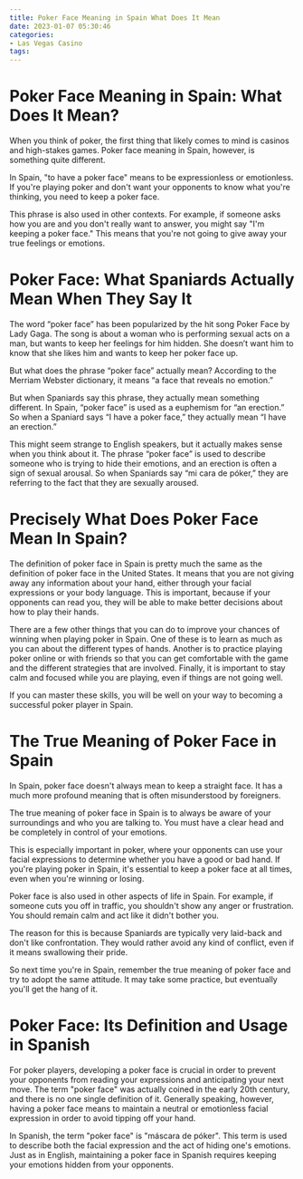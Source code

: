 ```yaml
---
title: Poker Face Meaning in Spain What Does It Mean 
date: 2023-01-07 05:30:46
categories:
- Las Vegas Casino
tags:
---
```



#  Poker Face Meaning in Spain: What Does It Mean? 

When you think of poker, the first thing that likely comes to mind is casinos and high-stakes games. Poker face meaning in Spain, however, is something quite different.

In Spain, "to have a poker face" means to be expressionless or emotionless. If you're playing poker and don't want your opponents to know what you're thinking, you need to keep a poker face.

This phrase is also used in other contexts. For example, if someone asks how you are and you don't really want to answer, you might say "I'm keeping a poker face." This means that you're not going to give away your true feelings or emotions.

#  Poker Face: What Spaniards Actually Mean When They Say It 

The word “poker face” has been popularized by the hit song Poker Face by Lady Gaga. The song is about a woman who is performing sexual acts on a man, but wants to keep her feelings for him hidden. She doesn’t want him to know that she likes him and wants to keep her poker face up.

But what does the phrase “poker face” actually mean? According to the Merriam Webster dictionary, it means “a face that reveals no emotion.”

But when Spaniards say this phrase, they actually mean something different. In Spain, “poker face” is used as a euphemism for “an erection.” So when a Spaniard says “I have a poker face,” they actually mean “I have an erection.”

This might seem strange to English speakers, but it actually makes sense when you think about it. The phrase “poker face” is used to describe someone who is trying to hide their emotions, and an erection is often a sign of sexual arousal. So when Spaniards say “mi cara de póker,” they are referring to the fact that they are sexually aroused.

#  Precisely What Does Poker Face Mean In Spain? 
The definition of poker face in Spain is pretty much the same as the definition of poker face in the United States. It means that you are not giving away any information about your hand, either through your facial expressions or your body language. This is important, because if your opponents can read you, they will be able to make better decisions about how to play their hands.

There are a few other things that you can do to improve your chances of winning when playing poker in Spain. One of these is to learn as much as you can about the different types of hands. Another is to practice playing poker online or with friends so that you can get comfortable with the game and the different strategies that are involved. Finally, it is important to stay calm and focused while you are playing, even if things are not going well.

If you can master these skills, you will be well on your way to becoming a successful poker player in Spain.

#  The True Meaning of Poker Face in Spain 

In Spain, poker face doesn't always mean to keep a straight face. It has a much more profound meaning that is often misunderstood by foreigners.

The true meaning of poker face in Spain is to always be aware of your surroundings and who you are talking to. You must have a clear head and be completely in control of your emotions.

This is especially important in poker, where your opponents can use your facial expressions to determine whether you have a good or bad hand. If you're playing poker in Spain, it's essential to keep a poker face at all times, even when you're winning or losing.

Poker face is also used in other aspects of life in Spain. For example, if someone cuts you off in traffic, you shouldn't show any anger or frustration. You should remain calm and act like it didn't bother you.

The reason for this is because Spaniards are typically very laid-back and don't like confrontation. They would rather avoid any kind of conflict, even if it means swallowing their pride.

So next time you're in Spain, remember the true meaning of poker face and try to adopt the same attitude. It may take some practice, but eventually you'll get the hang of it.

#  Poker Face: Its Definition and Usage in Spanish

For poker players, developing a poker face is crucial in order to prevent your opponents from reading your expressions and anticipating your next move. The term "poker face" was actually coined in the early 20th century, and there is no one single definition of it. Generally speaking, however, having a poker face means to maintain a neutral or emotionless facial expression in order to avoid tipping off your hand.

In Spanish, the term "poker face" is "máscara de póker". This term is used to describe both the facial expression and the act of hiding one's emotions. Just as in English, maintaining a poker face in Spanish requires keeping your emotions hidden from your opponents.